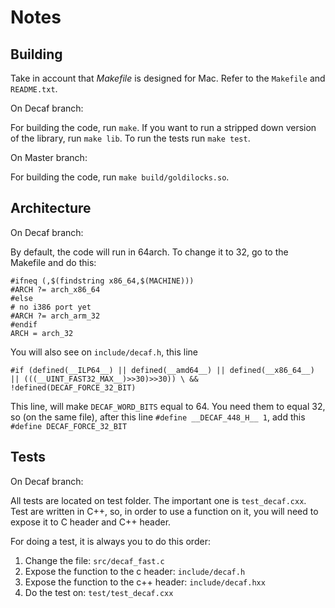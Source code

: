 # Notes

## Building

Take in account that *Makefile* is designed for Mac. Refer to the `Makefile` and
`README.txt`.

On Decaf branch:

For building the code, run `make`. If you want to run a stripped down version of
the library, run `make lib`. To run the tests run `make test`.

On Master branch:

For building the code, run `make build/goldilocks.so`.

## Architecture

On Decaf branch:

By default, the code will run in 64arch. To change it to 32, go to the Makefile
and do this:

```
#ifneq (,$(findstring x86_64,$(MACHINE)))
#ARCH ?= arch_x86_64
#else
# no i386 port yet
#ARCH ?= arch_arm_32
#endif
ARCH = arch_32
```

You will also see on `include/decaf.h`, this line

`#if (defined(__ILP64__) || defined(__amd64__) || defined(__x86_64__) || (((__UINT_FAST32_MAX__)>>30)>>30)) \
&& !defined(DECAF_FORCE_32_BIT)
`

This line, will make `DECAF_WORD_BITS` equal to 64. You need them to equal 32,
so (on the same file), after this line `#define __DECAF_448_H__ 1`, add this
`#define DECAF_FORCE_32_BIT`

## Tests

On Decaf branch:

All tests are located on test folder. The important one is `test_decaf.cxx`.
Test are written in C++, so, in order to use a function on it, you will need to
expose it to C header and C++ header.

For doing a test, it is always you to do this order:

1. Change the file: `src/decaf_fast.c`
2. Expose the function to the c header: `include/decaf.h`
3. Expose the function to the c++ header: `include/decaf.hxx`
3. Do the test on: `test/test_decaf.cxx`
